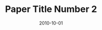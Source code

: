 ---
title: "Paper Title Number 2"
collection: publications
permalink: /publication/2010-10-01-paper-title-number-2
date: 2010-10-01
venue: 'Journal 1'
paperurl: 'http://danavanaken.com/files/paper2.pdf'
citation: 'Your Name, You. (2010). &quot;Paper Title Number 2.&quot; <i>Journal 1</i>. 1(2).'
---